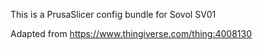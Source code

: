 This is a PrusaSlicer config bundle for Sovol SV01

Adapted from https://www.thingiverse.com/thing:4008130
